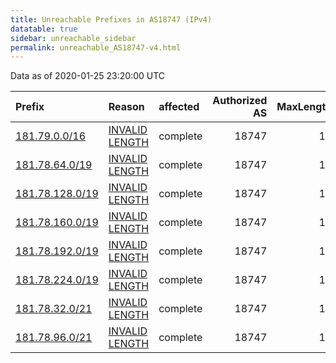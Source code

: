 ```yaml
---
title: Unreachable Prefixes in AS18747 (IPv4)
datatable: true
sidebar: unreachable_sidebar
permalink: unreachable_AS18747-v4.html
---
```


Data as of 2020-01-25 23:20:00 UTC


<div class="datatable-begin"></div>

| Prefix                                                   | Reason                                                                                                    | affected   |   Authorized AS |   MaxLength | Anchor                                         |   unreachable /24s |
|:---------------------------------------------------------|:----------------------------------------------------------------------------------------------------------|:-----------|----------------:|------------:|:-----------------------------------------------|-------------------:|
| [181.79.0.0/16](https://stat.ripe.net/181.79.0.0/16)     | [INVALID LENGTH](https://rpki-validator.ripe.net/announcement-preview?asn=AS18747&prefix=181.79.0.0/16)   | complete   |           18747 |          15 | [LACNIC](unreachable_LACNIC_RPKI_Root-v4.html) |                256 |
| [181.78.64.0/19](https://stat.ripe.net/181.78.64.0/19)   | [INVALID LENGTH](https://rpki-validator.ripe.net/announcement-preview?asn=AS18747&prefix=181.78.64.0/19)  | complete   |           18747 |          15 | [LACNIC](unreachable_LACNIC_RPKI_Root-v4.html) |                 32 |
| [181.78.128.0/19](https://stat.ripe.net/181.78.128.0/19) | [INVALID LENGTH](https://rpki-validator.ripe.net/announcement-preview?asn=AS18747&prefix=181.78.128.0/19) | complete   |           18747 |          15 | [LACNIC](unreachable_LACNIC_RPKI_Root-v4.html) |                 32 |
| [181.78.160.0/19](https://stat.ripe.net/181.78.160.0/19) | [INVALID LENGTH](https://rpki-validator.ripe.net/announcement-preview?asn=AS18747&prefix=181.78.160.0/19) | complete   |           18747 |          15 | [LACNIC](unreachable_LACNIC_RPKI_Root-v4.html) |                 32 |
| [181.78.192.0/19](https://stat.ripe.net/181.78.192.0/19) | [INVALID LENGTH](https://rpki-validator.ripe.net/announcement-preview?asn=AS18747&prefix=181.78.192.0/19) | complete   |           18747 |          15 | [LACNIC](unreachable_LACNIC_RPKI_Root-v4.html) |                 32 |
| [181.78.224.0/19](https://stat.ripe.net/181.78.224.0/19) | [INVALID LENGTH](https://rpki-validator.ripe.net/announcement-preview?asn=AS18747&prefix=181.78.224.0/19) | complete   |           18747 |          15 | [LACNIC](unreachable_LACNIC_RPKI_Root-v4.html) |                 32 |
| [181.78.32.0/21](https://stat.ripe.net/181.78.32.0/21)   | [INVALID LENGTH](https://rpki-validator.ripe.net/announcement-preview?asn=AS18747&prefix=181.78.32.0/21)  | complete   |           18747 |          15 | [LACNIC](unreachable_LACNIC_RPKI_Root-v4.html) |                  8 |
| [181.78.96.0/21](https://stat.ripe.net/181.78.96.0/21)   | [INVALID LENGTH](https://rpki-validator.ripe.net/announcement-preview?asn=AS18747&prefix=181.78.96.0/21)  | complete   |           18747 |          15 | [LACNIC](unreachable_LACNIC_RPKI_Root-v4.html) |                  8 |

<div class="datatable-end"></div>